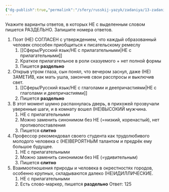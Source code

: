 ```yaml
---
{"dg-publish":true,"permalink":"/sfery/russkij-yazyk/zadaniya/13-zadanie/13-6-ne-i-ni/","tags":["Русский"]}
---
```


Укажите варианты ответов, в которых НЕ с выделенным словом пишется РАЗДЕЛЬНО. Запишите номера ответов.
1. Поэт (НЕ) СОГЛАСЕН с утверждением, что каждый образованный человек способен приобщиться к писательскому ремеслу
	1. [[Сферы/Русский язык/НЕ с прилагательными\|НЕ с прилагательными]]
	2. Краткое прилагательное в роли сказуемого + нет полной формы 
	3. Пишется **раздельно**
2. Открыв утром глаза, сын понял, что вечером заснул, даже (НЕ) ЗАМЕТИВ, как мать ушла, закончив свои расспросы и выключив свет.
	1. [[Сферы/Русский язык/НЕ с глаголами и деепричастиями\|НЕ с глаголами и деепричастиями]]
	2. Пишется **раздельно**
3. В этот момент шумно распахнулась дверь, в прихожей прозвучали уверенные шаги, и в комнату вошел (НЕ)ВЫСОКИЙ мужчина.
	1. НЕ с прилагательными 
	2. Можно заменить синонимом без НЕ (=низкий, коренастый), нет противопоставления 
	3. Пишется **слитно** 
4. Профессор рекомендовал своего студента как трудолюбивого молодого человека с (НЕ)ВЕРОЯТНЫМ талантом и предрёк ему большое будущее.
	1. НЕ с прилагательными 
	2. Можно заменить синонимом без НЕ (=удивительным)
	3. Пишется **слитно**
5. Взаимоотношения природы и человека в окрестностях городов, особенно крупных, складываются далеко (НЕ)ИДИЛЛИЧЕСКИЕ.
	1. НЕ с прилагательными 
	2. Есть слово-маркер, пишется **раздельно**
Ответ: 125